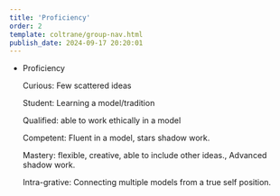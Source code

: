 ```yaml
---
title: 'Proficiency'
order: 2
template: coltrane/group-nav.html
publish_date: 2024-09-17 20:20:01
---
```



- Proficiency
    
    Curious: Few scattered ideas
    
    Student: Learning a model/tradition
    
    Qualified: able to work ethically in a model
    
    Competent: Fluent in a model, stars shadow work.
    
    Mastery: flexible, creative, able to include other ideas., Advanced shadow work.
    
    Intra-grative: Connecting multiple models from a true self position.